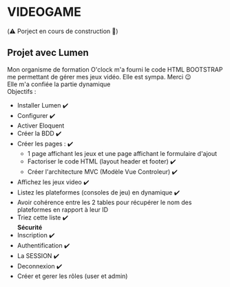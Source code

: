 # VIDEOGAME
(:warning: Porject en cours de construction :construction:)

## Projet avec Lumen
Mon organisme de formation O'clock m'a fourni le code HTML BOOTSTRAP me permettant de gérer mes jeux vidéo. Elle est sympa. Merci  :wink:  
Elle m'a confiée la partie dynamique  
Objectifs :
- Installer Lumen :heavy_check_mark:
- Configurer :heavy_check_mark:
- Activer Eloquent
- Créer la BDD :heavy_check_mark:
- Créer les pages : :heavy_check_mark:
    - 1 page affichant les jeux et une page affichant le formulaire d'ajout
    - Factoriser le code HTML (layout header et footer) :heavy_check_mark:
    - Créer l'architecture MVC (Modèle Vue Controleur) :heavy_check_mark:
- Affichez les jeux video :heavy_check_mark:
- Listez les plateformes (consoles de jeu) en dynamique :heavy_check_mark:
- Avoir cohérence entre les 2 tables pour récupérer le nom des plateformes en rapport à leur ID 
- Triez cette liste :heavy_check_mark:  
**Sécurité**
- Inscription :heavy_check_mark:
- Authentification :heavy_check_mark:
- La SESSION :heavy_check_mark:
- Deconnexion :heavy_check_mark:
- Créer et gerer les rôles (user et admin)